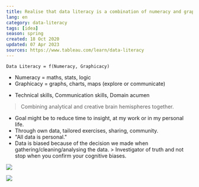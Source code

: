 ```yaml
---
title: Realise that data literacy is a combination of numeracy and graphicacy 
lang: en
category: data-literacy
tags: [idea]
season: spring
created: 18 Oct 2020
updated: 07 Apr 2023
sources: https://www.tableau.com/learn/data-literacy
---
```


`Data Literacy = f(Numeracy, Graphicacy)`
- Numeracy = maths, stats, logic
- Graphicacy = graphs, charts, maps (explore or communicate)

+ Technical skills, Communication skills, Domain acumen

> Combining analytical and creative brain hemispheres together.

* Goal might be to reduce time to insight, at my work or in my personal life. 
* Through own data, tailored exercises, sharing, community.
* "All data is personal."
* Data is biased because of the decision we made when gathering/cleaning/analysing the data. > Investigator of truth and not stop when you confirm your cognitive biases.

![](../../assets/files/data-training.jpg)

![](../../assets/files/data-literacy-score.jpg)